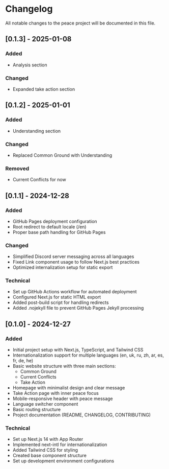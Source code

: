 # Changelog

All notable changes to the peace project will be documented in this file.

## [0.1.3] - 2025-01-08

### Added
- Analysis section

### Changed
- Expanded take action section 

## [0.1.2] - 2025-01-01

### Added
- Understanding section

### Changed
- Replaced Common Ground with Understanding

### Removed
- Current Conflicts for now

## [0.1.1] - 2024-12-28

### Added
- GitHub Pages deployment configuration
- Root redirect to default locale (/en)
- Proper base path handling for GitHub Pages

### Changed
- Simplified Discord server messaging across all languages
- Fixed Link component usage to follow Next.js best practices
- Optimized internalization setup for static export

### Technical
- Set up GitHub Actions workflow for automated deployment
- Configured Next.js for static HTML export
- Added post-build script for handling redirects
- Added .nojekyll file to prevent GitHub Pages Jekyll processing

## [0.1.0] - 2024-12-27

### Added
- Initial project setup with Next.js, TypeScript, and Tailwind CSS
- Internationalization support for multiple languages (en, uk, ru, zh, ar, es, fr, de, he)
- Basic website structure with three main sections:
  - Common Ground
  - Current Conflicts
  - Take Action
- Homepage with minimalist design and clear message
- Take Action page with inner peace focus
- Mobile-responsive header with peace message
- Language switcher component
- Basic routing structure
- Project documentation (README, CHANGELOG, CONTRIBUTING)

### Technical
- Set up Next.js 14 with App Router
- Implemented next-intl for internationalization
- Added Tailwind CSS for styling
- Created base component structure
- Set up development environment configurations
